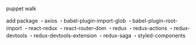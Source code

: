 puppet walk

add package
・axios
・babel-plugin-import-glob
・babel-plugin-root-import
・react-redux
・react-router-dom
・redux
・redux-actions
・redux-devtools
・redux-devtools-extension
・redux-saga
・styled-components
